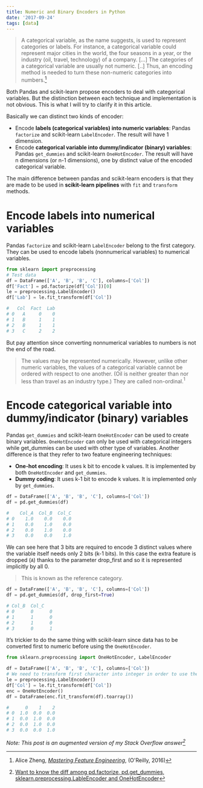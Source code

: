 ```yaml
---
title: Numeric and Binary Encoders in Python
date: '2017-09-24'
tags: [data]
---
```


> A categorical variable, as the name suggests, is used to represent categories or labels. For instance, a categorical variable could represent major cities in the world, the four seasons in a year, or the industry (oil, travel, technology) of a company. […] The categories of a categorical variable are usually not numeric. [..] Thus, an encoding method is needed to turn these non-numeric categories into numbers.[^1]

Both Pandas  and scikit-learn  propose encoders to deal with categorical variables. But the distinction between each technique and implementation is not obvious. This is what I will try to clarify it in this article.

Basically we can distinct two kinds of encoder:

* Encode **labels (categorical variables) into numeric variables**: Pandas `factorize` and scikit-learn `LabelEncoder`. The result will have 1 dimension.
* Encode **categorical variable into dummy/indicator (binary) variables**: Pandas `get_dummies` and scikit-learn `OneHotEncoder`. The result will have n dimensions (or n-1 dimensions), one by distinct value of the encoded categorical variable.

The main difference between pandas and scikit-learn encoders is that they are made to be used in **scikit-learn pipelines** with `fit` and `transform` methods.

# Encode labels into numerical variables

Pandas `factorize` and scikit-learn `LabelEncoder` belong to the first category. They can be used to encode labels (nonnumerical variables) to numerical variables.

```python
from sklearn import preprocessing
# Test data
df = DataFrame(['A', 'B', 'B', 'C'], columns=['Col'])
df['Fact'] = pd.factorize(df['Col'])[0]
le = preprocessing.LabelEncoder()
df['Lab'] = le.fit_transform(df['Col'])

#   Col  Fact  Lab
# 0   A     0    0
# 1   B     1    1
# 2   B     1    1
# 3   C     2    2
```

But pay attention since converting nonnumerical variables to numbers is not the end of the road.

> The values may be represented numerically. However, unlike other numeric variables, the values of a categorical variable cannot be ordered with respect to one another. (Oil is neither greater than nor less than travel as an industry type.) They are called non-ordinal.$^1$

# Encode categorical variable into dummy/indicator (binary) variables

Pandas `get_dummies` and scikit-learn `OneHotEncoder` can be used to create binary variables. `OneHotEncoder` can only be used with categorical integers while get_dummies can be used with other type of variables. Another difference is that they refer to two feature engineering techniques:

* **One-hot encoding**: It uses k bit to encode k values. It is implemented by both `OneHotEncoder` and `get_dummies`.
* **Dummy coding**: It uses k-1 bit to encode k values. It is implemented only by `get_dummies`.

```python
df = DataFrame(['A', 'B', 'B', 'C'], columns=['Col'])
df = pd.get_dummies(df)

#    Col_A  Col_B  Col_C
# 0    1.0    0.0    0.0
# 1    0.0    1.0    0.0
# 2    0.0    1.0    0.0
# 3    0.0    0.0    1.0
```

We can see here that 3 bits are required to encode 3 distinct values where the variable itself needs only 2 bits (k-1 bits). In this case the extra feature is dropped (`A`) thanks to the parameter drop_first and so it is represented implicitly by all 0.

> This is known as the reference category.

```python
df = DataFrame(['A', 'B', 'B', 'C'], columns=['Col'])
df = pd.get_dummies(df, drop_first=True)

# Col_B  Col_C
# 0      0      0
# 1      1      0
# 2      1      0
# 3      0      1
```

It’s trickier to do the same thing with scikit-learn since data has to be converted first to numeric before using the `OneHotEncoder`.

```python
from sklearn.preprocessing import OneHotEncoder, LabelEncoder

df = DataFrame(['A', 'B', 'B', 'C'], columns=['Col'])
# We need to transform first character into integer in order to use the OneHotEncoder
le = preprocessing.LabelEncoder()
df['Col'] = le.fit_transform(df['Col'])
enc = OneHotEncoder()
df = DataFrame(enc.fit_transform(df).toarray())

#      0    1    2
# 0  1.0  0.0  0.0
# 1  0.0  1.0  0.0
# 2  0.0  1.0  0.0
# 3  0.0  0.0  1.0
```

*Note: This post is an augmented version of my Stack Overflow answer[^2]*

[^1]: Alice Zheng, *[Mastering Feature Engineering](https://www.goodreads.com/book/show/31393737-mastering-feature-engineering)*, (O'Reilly, 2016)
[^2]: [Want to know the diff among pd.factorize, pd.get_dummies, sklearn.preprocessing.LableEncoder and OneHotEncoder](https://stackoverflow.com/questions/40336502/want-to-know-the-diff-among-pd-factorize-pd-get-dummies-sklearn-preprocessing)
